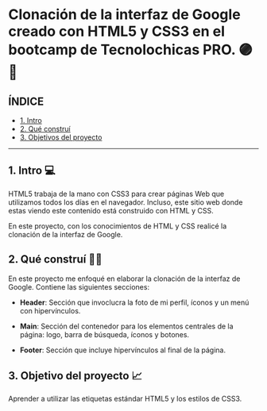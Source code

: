 # Clonación de la interfaz de Google creado con HTML5 y CSS3 en el bootcamp de Tecnolochicas PRO. 🟣💖

## ÍNDICE

* [1. Intro](#)
* [2. Qué construí](#)
* [3. Objetivos del proyecto](#)

****

## 1. Intro 💻
HTML5 trabaja de la mano con CSS3 para crear páginas Web que utilizamos todos los días en el navegador. Incluso, este sitio web donde estas viendo este contenido está construido con HTML y CSS.

En este proyecto, con los conocimientos de HTML y CSS realicé la clonación de la interfaz de Google.

## 2. Qué construí 👩‍💻
En este proyecto me enfoqué en elaborar la clonación de la interfaz de Google.
Contiene las siguientes secciones:

* **Header**: Sección que invoclucra la foto de mi perfil, íconos y un menú con hipervínculos.

* **Main**: Sección del contenedor para los elementos centrales de la página: logo, barra de búsqueda, íconos y botones.

* **Footer**: Sección que incluye hipervínculos al final de la página.

## 3. Objetivo del proyecto 📈
Aprender a utilizar las etiquetas estándar HTML5 y los estilos de CSS3.

